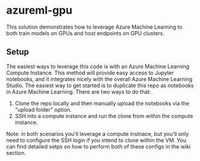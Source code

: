 # azureml-gpu

This solution demonstrates how to leverage Azure Machine Learning to both train models on GPUs and host endpoints on GPU clusters.

## Setup

The easiest ways to leverage this code is with an Azure Machine Learning Compute Instance.   This method will provide easy access to Jupyter notebooks, and it integrates nicely with the overall Azure Machine Learning Studio.  The easiest way to get started is to duplicate this repo as notebooks in Azure Machine Learning.  There are two ways to do that:
1.  Clone the repo locally and then manually upload the notebooks via the "upload folder" option.
1.  SSH into a compute instance and run the clone from within the compute instance.

Note: in both scenarios you'll leverage a compute instnace, but you'll only need to configure the SSH login if you intend to clone within the VM.  You can find detailed setps on how to perform both of these configs in the wiki section.

